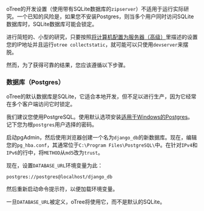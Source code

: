 oTree的开发设置（使用带有SQLite数据库的`zipserver`）不适用于运行实际研究。一个已知的风险是，如果您不安装Postgres，则当多个用户同时访问SQLite数据库时，SQLite数据库可能会锁定。

进行简短的、小型的研究，只要按照[将计算机配置为服务器（高级）]()里描述的设置您的IP地址并且运行`otree collectstatic`，就可能可以只使用`devserver`来摆脱。

然而，为了获得可靠的结果，您应该遵循以下步骤。

### 数据库（Postgres）

oTree的默认数据库是SQLite，它适合本地开发，但不足以进行生产，因为它经常在多个客户端访问它时锁定。

我们建议您使用PostgreSQL。使用默认选项安装[适用于Windows的Postgres]()。记下您为根`postgres`用户选择的密码。

启动pgAdmin，然后使用浏览器创建一个名为`django_db`的新数据库。现在，编辑您的`pg_hba.conf`，其通常位于`C:\Program Files\PostgreSQL\`中。在针对`IPv4`和`IPv6`的行中，将`METHOD`从`md5`改为`trust`。

现在，设置`DATABASE_URL`环境变量为此：

```text
postgres://postgres@localhost/django_db
```

然后重新启动命令提示符，以便加载环境变量。

一旦`DATABASE_URL`被定义，oTree将使用它，而不是默认的SQLite。